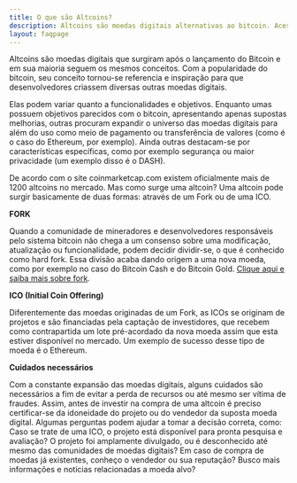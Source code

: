 ```yaml
---
title: O que são Altcoins?
description: Altcoins são moedas digitais alternativas ao bitcoin. Acesse o site e saiba mais sobre bitcoins e as altcoins.
layout: faqpage
---
```

Altcoins são moedas digitais que surgiram após o lançamento do Bitcoin e em sua maioria seguem os mesmos conceitos. Com a popularidade do bitcoin, seu conceito tornou-se referencia e inspiração para que desenvolvedores criassem diversas outras moedas digitais.

Elas podem variar quanto a funcionalidades e objetivos. Enquanto umas possuem objetivos parecidos com o bitcoin, apresentando apenas supostas melhorias, outras procuram expandir o universo das moedas digitais para além do uso como meio de pagamento ou transferência de valores (como é o caso do Ethereum, por exemplo). Ainda outras destacam-se por características específicas, como por exemplo segurança ou maior privacidade (um exemplo disso é o DASH).

De acordo com o site coinmarketcap.com existem oficialmente mais de 1200 altcoins no mercado. Mas como surge uma altcoin? Uma altcoin pode surgir basicamente de duas formas: através de um Fork ou de uma ICO.

**FORK**

Quando a comunidade de mineradores e desenvolvedores responsáveis pelo sistema bitcoin não chega a um consenso sobre uma modificação, atualização ou funcionalidade, podem decidir dividir-se, o que é conhecido como hard fork. Essa divisão acaba dando origem a uma nova moeda, como por exemplo no caso do Bitcoin Cash e do Bitcoin Gold. [Clique aqui e saiba mais sobre fork](o-que-e-fork.html).

**ICO (Initial Coin Offering)**

Diferentemente das moedas originadas de um Fork, as ICOs se originam de projetos e são financiadas pela captação de investidores, que recebem como contrapartida um lote pré-acordado da nova moeda assim que esta estiver disponível no mercado. Um exemplo de sucesso desse tipo de moeda é o Ethereum.

**Cuidados necessários**

Com a constante expansão das moedas digitais, alguns cuidados são necessários a fim de evitar a perda de recursos ou até mesmo ser vítima de fraudes. Assim, antes de investir na compra de uma altcoin é preciso certificar-se da idoneidade do projeto ou do vendedor da suposta moeda digital. Algumas perguntas podem ajudar a tomar a decisão correta, como: Caso se trate de uma ICO, o projeto está disponível para pronta pesquisa e avaliação? O projeto foi amplamente divulgado, ou é desconhecido até mesmo das comunidades de moedas digitais? Em caso de compra de moedas já existentes, conheço o vendedor ou sua reputação? Busco mais informações e notícias relacionadas a moeda alvo?
